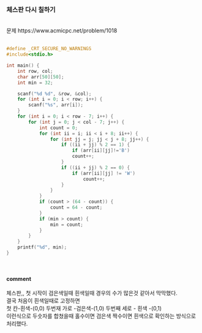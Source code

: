 ### 체스판 다시 칠하기

<br>
문제 https://www.acmicpc.net/problem/1018
<br>
<br>
    
```C
#define _CRT_SECURE_NO_WARNINGS
#include<stdio.h>

int main() {
    int row, col;
    char arr[50][50];
    int min = 32;

    scanf("%d %d", &row, &col);
    for (int i = 0; i < row; i++) {
        scanf("%s", arr[i]);
    }
    for (int i = 0; i < row - 7; i++) {
        for (int j = 0; j < col - 7; j++) {
            int count = 0;
            for (int ii = i; ii < i + 8; ii++) {
                for (int jj = j; jj < j + 8; jj++) {
                    if ((ii + jj) % 2 == 1) {
                        if (arr[ii][jj]!='B')
                        count++;
                    }
                    if ((ii + jj) % 2 == 0) {
                        if (arr[ii][jj] != 'W')
                            count++;
                    }
                }
            }
            if (count > (64 - count)) {
                count = 64 - count;
            }
            if (min > count) {
                min = count;
            }
        }
    }
    printf("%d", min);
}
```

<br>

#### comment<br>
체스판,, 첫 시작이 검은색일때 흰색일때 경우의 수가 많은것 같아서 막막했다.<br> 
결국 처음이 흰색일때로 고정하면 <br> 
첫 칸-흰색-(0,0) 두번재 가로 -검은색-(1,0) 두번째 세로 - 흰색 -(0,1)<br> 
이런식으로 두숫자를 합쳤을때 홀수이면 검은색 짝수이면 흰색으로 확인하는 방식으로 처리했다.<br> 
